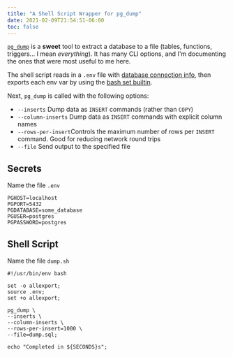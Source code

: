 ```yaml
---
title: "A Shell Script Wrapper for pg_dump"
date: 2021-02-09T21:54:51-06:00
toc: false
---
```


[`pg_dump`](https://www.postgresql.org/docs/13/app-pgdump.html) is a **sweet** tool to extract a database to a file (tables, functions, triggers... I mean _everything_). It has many CLI options, and I'm documenting the ones that were most useful to me here.

The shell script reads in a `.env` file with [database connection info](https://www.postgresql.org/docs/13/libpq-envars.html), then exports each env var by using the [bash set builtin](https://www.gnu.org/software/bash/manual/html_node/The-Set-Builtin.html).

Next, `pg_dump` is called with the following options:

- `--inserts` Dump data as `INSERT` commands (rather than `COPY`)
- `--column-inserts` Dump data as `INSERT` commands with explicit column names
- `--rows-per-insert`Controls the maximum number of rows per `INSERT` command. Good for reducing network round trips
- `--file` Send output to the specified file

## Secrets

Name the file `.env`

```shell
PGHOST=localhost
PGPORT=5432
PGDATABASE=some_database
PGUSER=postgres
PGPASSWORD=postgres
```

## Shell Script

Name the file `dump.sh`

```shell
#!/usr/bin/env bash

set -o allexport;
source .env;
set +o allexport;

pg_dump \
--inserts \
--column-inserts \
--rows-per-insert=1000 \
--file=dump.sql;

echo "Completed in ${SECONDS}s";
```
